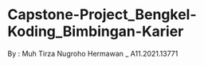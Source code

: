 # Capstone-Project_Bengkel-Koding_Bimbingan-Karier
By : Muh Tirza Nugroho Hermawan _ A11.2021.13771
